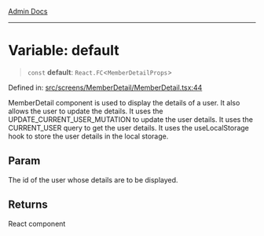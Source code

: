 [Admin Docs](/)

***

# Variable: default

> `const` **default**: `React.FC`\<`MemberDetailProps`\>

Defined in: [src/screens/MemberDetail/MemberDetail.tsx:44](https://github.com/PalisadoesFoundation/talawa-admin/blob/main/src/screens/MemberDetail/MemberDetail.tsx#L44)

MemberDetail component is used to display the details of a user.
It also allows the user to update the details. It uses the UPDATE_CURRENT_USER_MUTATION to update the user details.
It uses the CURRENT_USER query to get the user details. It uses the useLocalStorage hook to store the user details in the local storage.

## Param

The id of the user whose details are to be displayed.

## Returns

React component
